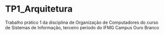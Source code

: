 # TP1_Arquitetura
Trabalho prático 1 da disciplina de Organização de Computadores do curso de Sistemas de Informação, terceiro período do IFMG Campus Ouro Branco
